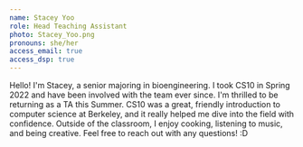 ```yaml
---
name: Stacey Yoo
role: Head Teaching Assistant
photo: Stacey_Yoo.png
pronouns: she/her
access_email: true
access_dsp: true
---
```

Hello! I'm Stacey, a senior majoring in bioengineering. I took CS10 in Spring 2022 and have been involved with the team ever since. I'm thrilled to be returning as a TA this Summer. CS10 was a great, friendly introduction to computer science at Berkeley, and it really helped me dive into the field with confidence. Outside of the classroom, I enjoy cooking, listening to music, and being creative. Feel free to reach out with any questions! :D
